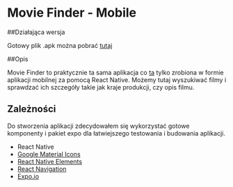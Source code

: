 # Movie Finder - Mobile

##Działająca wersja

Gotowy plik .apk można pobrać [tutaj](https://drive.google.com/drive/u/0/folders/1Bnhw2lKKoKmYVnfu0cgEFO0aCtQpsmbx)

##Opis

Movie Finder to praktycznie ta sama aplikacja co [ta](https://github.com/MichalZiolkiewicz/filmsfinder) tylko zrobiona w formie aplikacji mobilnej za pomocą React Native. Możemy tutaj wyszukiwać filmy i sprawdzać ich szczegóły takie jak kraje produkcji, czy opis filmu. 

## Zależności

Do stworzenia aplikacji zdecydowałem się wykorzystać gotowe komponenty i pakiet expo dla łatwiejszego testowania i budowania aplikacji.

- React Native
- [Google Material Icons](https://fonts.google.com/icons?selected=Material+Icons)
- [React Native Elements](https://reactnativeelements.com)
- [React Navigation](https://reactnavigation.org)
- [Expo.io](https://expo.io)

